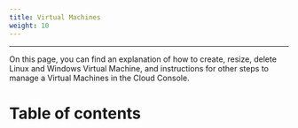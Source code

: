 ```yaml
---
title: Virtual Machines
weight: 10
---
```

___
On this page, you can find an explanation of how to create, resize, delete Linux and Windows Virtual Machine, and instructions for other steps to manage a Virtual Machines in the Cloud Console.

# Table of contents